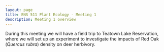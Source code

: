 ```yaml
---
layout: page
title: ENS 511 Plant Ecology - Meeting 1
description: Meeting 1 overview
---
```


During this meeting we will have a field trip to Teatown Lake Reservation, where we will set up an experiment to investigate the impacts of Red Oak (*Quercus rubra*) density on deer herbivory.

